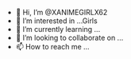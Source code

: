 - 👋 Hi, I’m @XANIMEGIRLX62
- 👀 I’m interested in ...Girls
- 🌱 I’m currently learning ...
- 💞️ I’m looking to collaborate on ...
- 📫 How to reach me ...

<!---
XANIMEGIRLX62/XANIMEGIRLX62 is a ✨ special ✨ repository because its `README.md` (this file) appears on your GitHub profile.
You can click the Preview link to take a look at your changes.
--->
